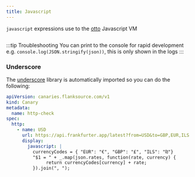 ```yaml
---
title: Javascript
---
```


`javascript` expressions use to the [otto](https://github.com/robertkrimen/otto) Javascript VM

```yaml title="display-with-javascript.yaml" file=../../../modules/canary-checker/fixtures/minimal/display-with-javascript_pass.yaml

```

:::tip Troubleshooting
You can print to the console for rapid development e.g. `console.log(JSON.stringify(json))`, this is only shown in the logs
:::

### Underscore

The [underscore](https://underscorejs.org/) library is automatically imported so you can do the following:

```yaml title="display-format-with-underscore.yaml"
apiVersion: canaries.flanksource.com/v1
kind: Canary
metadata:
  name: http-check
spec:
  http:
    - name: USD
      url: https://api.frankfurter.app/latest?from=USD&to=GBP,EUR,ILS
      display:
        javascript: |
          currencyCodes = { "EUR": "€", "GBP": "£", "ILS": "₪"}
          "$1 = " + _.map(json.rates, function(rate, currency) {
               return currencyCodes[currency] + rate;
          }).join(", ");
```
